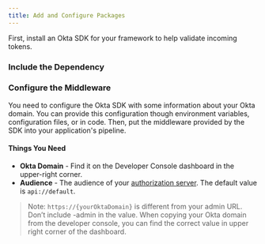 ```yaml
---
title: Add and Configure Packages
---
```

First, install an Okta SDK for your framework to help validate incoming tokens.

### Include the Dependency

<StackSelector snippet="independ"/>

### Configure the Middleware

You need to configure the Okta SDK with some information about your Okta domain. You can provide this configuration though environment variables, configuration files, or in code. Then, put the middleware provided by the SDK into your application's pipeline.

#### Things You Need

* **Okta Domain** - Find it on the Developer Console dashboard in the upper-right corner. 
* **Audience** - The audience of your [authorization server](https://developer.okta.com/authentication-guide/implementing-authentication/set-up-authz-server/). The default value is `api://default`.

> Note: `https://{yourOktaDomain}` is different from your admin URL. Don’t include -admin in the value. 
When copying your Okta domain from the developer console, you can find the correct value in upper right corner of the dashboard.

<StackSelector snippet="configmid"/>

<NextSectionLink/>
